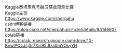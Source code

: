 Kaggle泰坦尼克号船员获救预测比赛<br>
Kaggle主页<br>
https://www.kaggle.com/sherpahu<br>
csdn博客链接<br>
https://blog.csdn.net/sherpahu/article/details/84146907<br>
colab链接<br>
https://colab.research.google.com/drive/10-KvwlPOzJcj0r7Xis95JIza0mYOsyYH<br>
